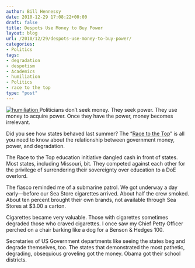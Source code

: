 ```yaml
---
author: Bill Hennessy
date: 2010-12-29 17:08:22+00:00
draft: false
title: Despots Use Money to Buy Power
layout: blog
url: /2010/12/29/despots-use-money-to-buy-power/
categories:
- Politics
tags:
- degradation
- despotism
- Academics
- humiliation
- Politics
- race to the top
type: "post"
---
```


[![humiliation](https://hennessysview.com/wp-content/uploads/2010/12/humiliation_thumb.jpg)
](https://hennessysview.com/wp-content/uploads/2010/12/humiliation.jpg)Politicians don’t seek money. They seek power. They use money to acquire power. Once they have the power, money becomes irrelevant.

 

Did you see how states behaved last summer? The “[Race to the Top](https://www.missourieducationwatchdog.com/2010/08/race-to-top-is-renamed-to-vision-for.html)” is all you need to know about the relationship between government money, power, and degradation. 

 

The Race to the Top education initiative dangled cash in front of states. Most states, including Missouri, bit. They competed against each other for the privilege of surrendering their sovereignty over education to a DoE overlord.

 

The fiasco reminded me of a submarine patrol. We got underway a day early—before our Sea Store cigarettes arrived. About half the crew smoked. About ten percent brought their own brands, not available through Sea Stores at $3.00 a carton.

 

Cigarettes became very valuable. Those with cigarettes sometimes degraded those who craved cigarettes. I once saw my Chief Petty Officer perched on a chair barking like a dog for a Benson & Hedges 100.

 

Secretaries of US Government departments like seeing the states beg and degrade themselves, too. The states that demonstrated the most pathetic, degrading, obsequious groveling got the money. Obama got their school districts. 
